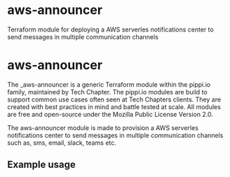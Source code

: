 # aws-announcer
Terraform module for deploying a AWS serverles notifications center to send messages in multiple communication channels

# aws-announcer
The _aws-announcer is a generic Terraform module within the pippi.io family, maintained by Tech Chapter. The pippi.io modules are build to support common use cases often seen at Tech Chapters clients. They are created with best practices in mind and battle tested at scale. All modules are free and open-source under the Mozilla Public License Version 2.0.

The aws-announcer module is made to provision a AWS serverles notifications center to send messages in multiple communication channels such as, sms, email, slack, teams etc.

## Example usage
```hcl

```

<!-- BEGIN_TF_DOCS -->
<!-- END_TF_DOCS -->
